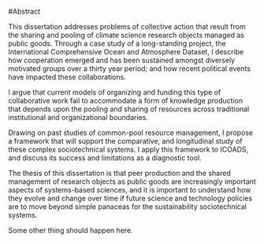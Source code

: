 #Abstract

This dissertation addresses problems of collective action that result from the sharing and pooling of climate science research objects managed as public goods. Through a case study of a long-standing  project, the International Comprehensive Ocean and Atmosphere Dataset, I describe how cooperation emerged and has been sustained amongst diversely motivated groups over a thirty year period; and how recent political events have impacted these collaborations.

I argue that current models of organizing and funding this type of collaborative work fail to accommodate a form of knowledge production that depends upon the pooling and sharing of resources across traditional institutional and organizational boundaries.  

Drawing on past studies of common-pool resource management, I propose a framework that will support the comparative, and longitudinal study of these complex sociotechnical systems. I apply this framework to ICOADS, and discuss its success and limitations as a diagnostic tool. 

The thesis of this dissertation is that peer production and the shared management of research objects as public goods are increasingly important aspects of systems-based sciences, and it is important to understand how they evolve and change over time if future science and technology policies are to move beyond simple panaceas for the sustainability sociotechnical systems. 

Some other thing should happen here. 
